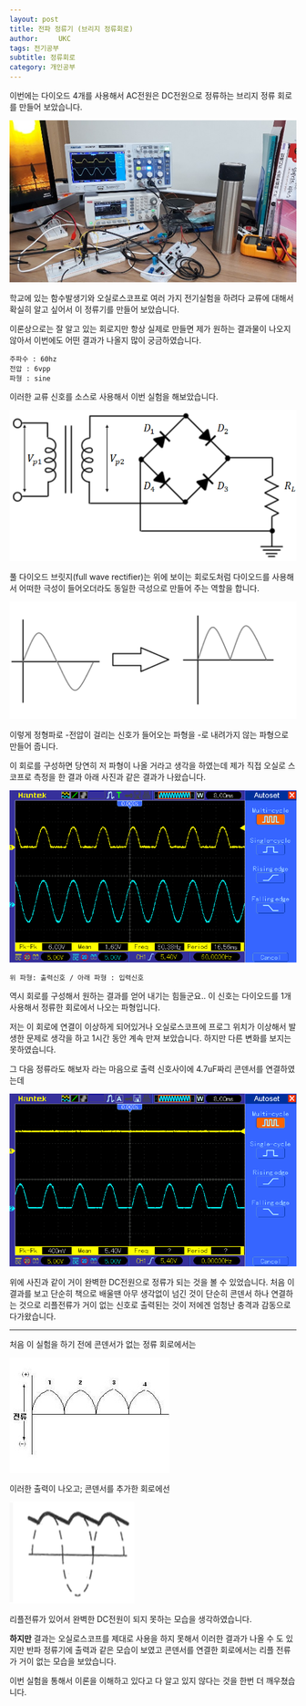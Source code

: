 ```yaml
---
layout: post
title: 전파 정류기 (브리지 정류회로)
author:     UKC
tags: 전기공부
subtitle: 정류회로
category: 개인공부
---
```


이번에는 다이오드 4개를 사용해서 AC전원은 DC전원으로 정류하는 브리지 정류 회로를 만들어 보았습니다.

![작업환경](/img/2019-04-03/workspace.jpg)

학교에 있는 함수발생기와 오실로스코프로 여러 가지 전기실험을 하려다 교류에 대해서 확실히 알고 싶어서 이 정류기를 만들어 보았습니다.

이론상으로는 잘 알고 있는 회로지만 항상 실제로 만들면 제가 원하는 결과물이 나오지 않아서 이번에도 어떤 결과가 나올지 많이 궁금하였습니다.

    주파수 : 60hz
	전압 : 6vpp	
	파형 : sine

이러한 교류 신호를 소스로 사용해서 이번 실험을 해보았습니다.

![전파정류기_회로](/img/2019-04-03/full.png)

풀 다이오드 브릿지(full wave rectifier)는 위에 보이는 회로도처럼 다이오드를 사용해서 어떠한 극성이 들어오더라도 동일한 극성으로 만들어 주는 역할을 합니다.  

![입력출력](/img/2019-04-03/input_output.png)

이렇게 정형파로 -전압이 걸리는 신호가 들어오는 파형을 -로 내려가지 않는 파형으로 만들어 줍니다.

이 회로를 구성하면 당연히 저 파형이 나올 거라고 생각을 하였는데 제가 직접 오실로 스코프로 측정을 한 결과 아래 사진과 같은 결과가 나왔습니다.

![오실로스코프](/img/2019-04-03/oc_output.bmp)

  `위 파형: 출력신호 / 아래 파형 : 입력신호`

역시 회로를 구성해서 원하는 결과를 얻어 내기는 힘들군요.. 이 신호는 다이오드를 1개 사용해서 정류한 회로에서 나오는 파형입니다. 

저는 이 회로에 연결이 이상하게 되어있거나 오실로스코프에 프로그 위치가 이상해서 발생한 문제로 생각을 하고 1시간 동안 계속 만져 보았습니다. 하지만 다른 변화를 보지는 못하였습니다. 

그 다음 정류라도 해보자 라는 마음으로 출력 신호사이에 4.7uF짜리 콘덴서를 연결하였는데 

![오실로스코프_콘덴서](/img/2019-04-03/output_add_cap.bmp)

위에 사진과 같이 거이 완벽한 DC전원으로 정류가 되는 것을 볼 수 있었습니다. 
처음 이 결과를 보고 단순히 책으로 배울땐 아무 생각없이 넘긴 것이 단순히 콘덴서 하나 연결하는 것으로 리플전류가 거이 없는 신호로 출력된는 것이 저에겐 엄청난 충격과 감동으로 다가왔습니다.


----------

처음 이 실험을 하기 전에 콘덴서가 없는 정류 회로에서는 

![전파 정류 출력](/img/2019-04-03/full_outpu.jpg)

이러한 출력이 나오고; 콘덴서를 추가한 회로에선 

![리플전류](/img/2019-04-03/output.png) 

리플전류가 있어서 완벽한 DC전원이 되지 못하는 모습을 생각하였습니다. 

**하지만** 결과는 오실로스코프를 제대로 사용을 하지 못해서 이러한 결과가 나올 수 도 있지만 반파 정류기에 출력과 같은 모습이 보였고 콘덴서를 연결한 회로에서는 리플 전류가 거이 없는 모습을 보았습니다.

이번 실험을 통해서 이론을 이해하고 있다고 다 알고 있지 않다는 것을 한번 더 깨우쳤습니다.
 
